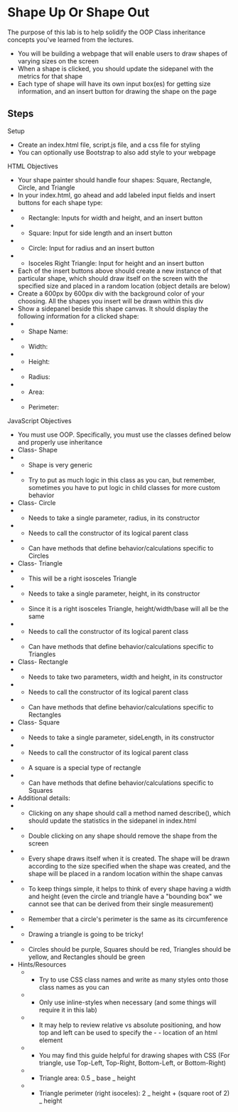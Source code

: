 # Shape Up Or Shape Out

The purpose of this lab is to help solidify the OOP Class inheritance concepts you've learned from the lectures.

- You will be building a webpage that will enable users to draw shapes of varying sizes on the screen
- When a shape is clicked, you should update the sidepanel with the metrics for that shape
- Each type of shape will have its own input box(es) for getting size information, and an insert button for drawing the shape on the page

## Steps

Setup

- Create an index.html file, script.js file, and a css file for styling
- You can optionally use Bootstrap to also add style to your webpage

HTML Objectives

- Your shape painter should handle four shapes: Square, Rectangle, Circle, and Triangle
- In your index.html, go ahead and add labeled input fields and insert buttons for each shape type:
- - Rectangle: Inputs for width and height, and an insert button
- - Square: Input for side length and an insert button
- - Circle: Input for radius and an insert button
- - Isoceles Right Triangle: Input for height and an insert button
- Each of the insert buttons above should create a new instance of that particular shape, which should draw itself on the screen with the specified size and placed in a random location (object details are below)
- Create a 600px by 600px div with the background color of your choosing. All the shapes you insert will be drawn within this div
- Show a sidepanel beside this shape canvas. It should display the following information for a clicked shape:
- - Shape Name:
- - Width:
- - Height:
- - Radius:
- - Area:
- - Perimeter:

JavaScript Objectives

- You must use OOP. Specifically, you must use the classes defined below and properly use inheritance
- Class- Shape
- - Shape is very generic
- - Try to put as much logic in this class as you can, but remember, sometimes you have to put logic in child classes for more custom behavior
- Class- Circle
- - Needs to take a single parameter, radius, in its constructor
- - Needs to call the constructor of its logical parent class
- - Can have methods that define behavior/calculations specific to Circles
- Class- Triangle
- - This will be a right isosceles Triangle
- - Needs to take a single parameter, height, in its constructor
- - Since it is a right isosceles Triangle, height/width/base will all be the same
- - Needs to call the constructor of its logical parent class
- - Can have methods that define behavior/calculations specific to Triangles
- Class- Rectangle
- - Needs to take two parameters, width and height, in its constructor
- - Needs to call the constructor of its logical parent class
- - Can have methods that define behavior/calculations specific to Rectangles
- Class- Square
- - Needs to take a single parameter, sideLength, in its constructor
- - Needs to call the constructor of its logical parent class
- - A square is a special type of rectangle
- - Can have methods that define behavior/calculations specific to Squares
- Additional details:
- - Clicking on any shape should call a method named describe(), which should update the statistics in the sidepanel in index.html
- - Double clicking on any shape should remove the shape from the screen
- - Every shape draws itself when it is created. The shape will be drawn according to the size specified when the shape was created, and the shape will be placed in a random location within the shape canvas
- - To keep things simple, it helps to think of every shape having a width and height (even the circle and triangle have a "bounding box" we cannot see that can be derived from their single measurement)
- - Remember that a circle's perimeter is the same as its circumference
- - Drawing a triangle is going to be tricky!
- - Circles should be purple, Squares should be red, Triangles should be yellow, and Rectangles should be green
- Hints/Resources
  - - Try to use CSS class names and write as many styles onto those class names as you can
  - - Only use inline-styles when necessary (and some things will require it in this lab)
  - - It may help to review relative vs absolute positioning, and how top and left can be used to specify the - - location of an html element
  - - You may find this guide helpful for drawing shapes with CSS (For triangle, use Top-Left, Top-Right, Bottom-Left, or Bottom-Right)
  - - Triangle area: 0.5 _ base _ height
  - - Triangle perimeter (right isoceles): 2 _ height + (square root of 2) _ height
